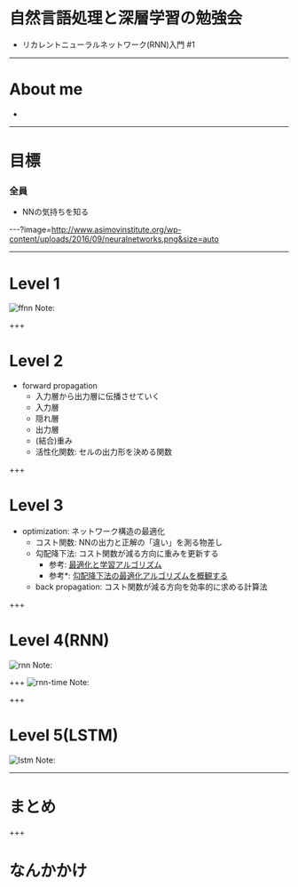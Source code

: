# 自然言語処理と深層学習の勉強会
- リカレントニューラルネットワーク(RNN)入門 #1

---
# About me
-

---
# 目標
### 全員
- NNの気持ちを知る

---?image=http://www.asimovinstitute.org/wp-content/uploads/2016/09/neuralnetworks.png&size=auto

---
# Level 1
![ffnn](http://www.asimovinstitute.org/wp-content/uploads/2016/09/ff.png)
Note:
<!--
- 今日の晩御飯を決める例 // 受けなさそうだけど
    - inputはラーメン/カレーライスが食べたいときそれぞれ1
    - output層は重みの大きい方を出力
    - 重みという言葉をどこかで言う
    - peprceptronの場合
        - ラーメンの重みが高い -> どっちも食べたいときはラーメン
        - 実際は両方食べたいけど8:2かなみたいなこともあり
            - 出力は10:0しか起こらないので少し誤差が発生する
            - 誤差を元に重みを更新する
    - MLPの場合
        - 増えた層は金額・栄養バランスとしておく
        - カレー食べたいけどお金ないからラーメンといった判断ができるようになる
-->
+++
# Level 2
- forward propagation
    - 入力層から出力層に伝播させていく
    - 入力層
    - 隠れ層
    - 出力層
    - (結合)重み
    - 活性化関数: セルの出力形を決める関数

+++
# Level 3
- optimization: ネットワーク構造の最適化
    - コスト関数: NNの出力と正解の「違い」を測る物差し
    - 勾配降下法: コスト関数が減る方向に重みを更新する
        - 参考: [最適化と学習アルゴリズム](http://www.r.dl.itc.u-tokyo.ac.jp/~nakagawa/SML1/opt-algorithm1.pdf)
        - 参考*: [勾配降下法の最適化アルゴリズムを概観する](http://postd.cc/optimizing-gradient-descent/)
    - back propagation: コスト関数が減る方向を効率的に求める計算法

+++
# Level 4(RNN)
![rnn](http://www.asimovinstitute.org/wp-content/uploads/2016/09/rnn.png)
Note:
<!--
- 今日の晩御飯を決める例
    - 系列を扱えるようになった
        - 昨日食べたものが反映される
    - 注意
        - input層が複雑に
            - 1回分のラーメン/カレーライスが食べたいかどうかを1つの入力セルで表す
        - 途中の隠れ層も複数の評価を一つのセルで行う
-->

+++
![rnn-time](https://4.bp.blogspot.com/-4sNWGgBFLkE/WKcLzxWRa9I/AAAAAAAAiGQ/sqV16vvhGH09_QyZK5sIPJ8UcEyhekp5ACLcB/s1600/OldR%251C%251CNN.png)
Note:
<!--
- 1本(?)を時間展開
- 昨日の判断と今日食べたいものを入力としていることを言いたい
-->

+++
# Level 5(LSTM)
![lstm](http://www.asimovinstitute.org/wp-content/uploads/2016/09/lstm.png)
Note:
<!--
- 記憶用のセルを導入
    - LSTMセルは複数のセルが集まったもの
- 素朴なRNNだと10系列分くらいしか記憶できない
    - 購買消失
-->

---
# まとめ

+++
# なんかかけ
